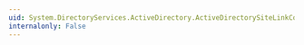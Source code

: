 ```yaml
---
uid: System.DirectoryServices.ActiveDirectory.ActiveDirectorySiteLinkCollection.OnInsertComplete(System.Int32,System.Object)
internalonly: False
---
```

